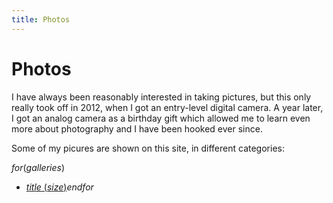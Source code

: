 ```yaml
---
title: Photos
---
```


# Photos

I have always been reasonably interested in taking pictures, but this only
really took off in 2012, when I got an entry-level digital camera. A year later,
I got an analog camera as a birthday gift which allowed me to learn even more
about photography and I have been hooked ever since.

Some of my picures are shown on this site, in different categories:

$for(galleries)$
- [$title$ ($size$)]($url$)$endfor$
